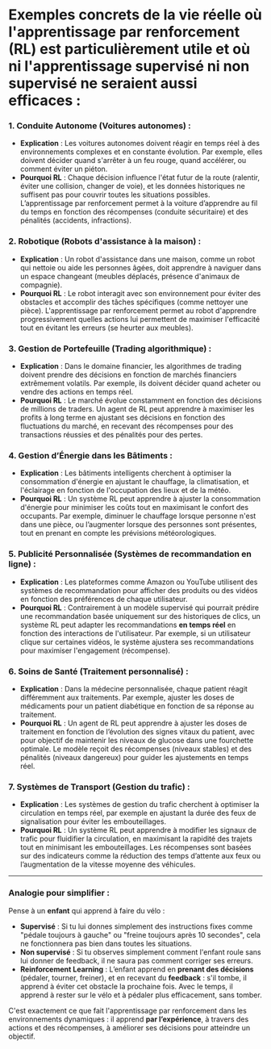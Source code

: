 # Exemples concrets de la **vie réelle** où l'apprentissage par renforcement (RL) est particulièrement utile et où ni l'apprentissage supervisé ni non supervisé ne seraient aussi efficaces :

### 1. **Conduite Autonome (Voitures autonomes)** :
   - **Explication** : Les voitures autonomes doivent réagir en temps réel à des environnements complexes et en constante évolution. Par exemple, elles doivent décider quand s'arrêter à un feu rouge, quand accélérer, ou comment éviter un piéton.
   - **Pourquoi RL** : Chaque décision influence l'état futur de la route (ralentir, éviter une collision, changer de voie), et les données historiques ne suffisent pas pour couvrir toutes les situations possibles. L’apprentissage par renforcement permet à la voiture d’apprendre au fil du temps en fonction des récompenses (conduite sécuritaire) et des pénalités (accidents, infractions).

### 2. **Robotique (Robots d'assistance à la maison)** :
   - **Explication** : Un robot d'assistance dans une maison, comme un robot qui nettoie ou aide les personnes âgées, doit apprendre à naviguer dans un espace changeant (meubles déplacés, présence d'animaux de compagnie).
   - **Pourquoi RL** : Le robot interagit avec son environnement pour éviter des obstacles et accomplir des tâches spécifiques (comme nettoyer une pièce). L'apprentissage par renforcement permet au robot d'apprendre progressivement quelles actions lui permettent de maximiser l'efficacité tout en évitant les erreurs (se heurter aux meubles).

### 3. **Gestion de Portefeuille (Trading algorithmique)** :
   - **Explication** : Dans le domaine financier, les algorithmes de trading doivent prendre des décisions en fonction de marchés financiers extrêmement volatils. Par exemple, ils doivent décider quand acheter ou vendre des actions en temps réel.
   - **Pourquoi RL** : Le marché évolue constamment en fonction des décisions de millions de traders. Un agent de RL peut apprendre à maximiser les profits à long terme en ajustant ses décisions en fonction des fluctuations du marché, en recevant des récompenses pour des transactions réussies et des pénalités pour des pertes.

### 4. **Gestion d’Énergie dans les Bâtiments** :
   - **Explication** : Les bâtiments intelligents cherchent à optimiser la consommation d'énergie en ajustant le chauffage, la climatisation, et l'éclairage en fonction de l'occupation des lieux et de la météo.
   - **Pourquoi RL** : Un système RL peut apprendre à ajuster la consommation d'énergie pour minimiser les coûts tout en maximisant le confort des occupants. Par exemple, diminuer le chauffage lorsque personne n'est dans une pièce, ou l’augmenter lorsque des personnes sont présentes, tout en prenant en compte les prévisions météorologiques.

### 5. **Publicité Personnalisée (Systèmes de recommandation en ligne)** :
   - **Explication** : Les plateformes comme Amazon ou YouTube utilisent des systèmes de recommandation pour afficher des produits ou des vidéos en fonction des préférences de chaque utilisateur.
   - **Pourquoi RL** : Contrairement à un modèle supervisé qui pourrait prédire une recommandation basée uniquement sur des historiques de clics, un système RL peut adapter les recommandations **en temps réel** en fonction des interactions de l'utilisateur. Par exemple, si un utilisateur clique sur certaines vidéos, le système ajustera ses recommandations pour maximiser l'engagement (récompense).

### 6. **Soins de Santé (Traitement personnalisé)** :
   - **Explication** : Dans la médecine personnalisée, chaque patient réagit différemment aux traitements. Par exemple, ajuster les doses de médicaments pour un patient diabétique en fonction de sa réponse au traitement.
   - **Pourquoi RL** : Un agent de RL peut apprendre à ajuster les doses de traitement en fonction de l’évolution des signes vitaux du patient, avec pour objectif de maintenir les niveaux de glucose dans une fourchette optimale. Le modèle reçoit des récompenses (niveaux stables) et des pénalités (niveaux dangereux) pour guider les ajustements en temps réel.

### 7. **Systèmes de Transport (Gestion du trafic)** :
   - **Explication** : Les systèmes de gestion du trafic cherchent à optimiser la circulation en temps réel, par exemple en ajustant la durée des feux de signalisation pour éviter les embouteillages.
   - **Pourquoi RL** : Un système RL peut apprendre à modifier les signaux de trafic pour fluidifier la circulation, en maximisant la rapidité des trajets tout en minimisant les embouteillages. Les récompenses sont basées sur des indicateurs comme la réduction des temps d’attente aux feux ou l’augmentation de la vitesse moyenne des véhicules.

---

### Analogie pour simplifier :
Pense à un **enfant** qui apprend à faire du vélo :
- **Supervisé** : Si tu lui donnes simplement des instructions fixes comme "pédale toujours à gauche" ou "freine toujours après 10 secondes", cela ne fonctionnera pas bien dans toutes les situations.
- **Non supervisé** : Si tu observes simplement comment l'enfant roule sans lui donner de feedback, il ne saura pas comment corriger ses erreurs.
- **Reinforcement Learning** : L’enfant apprend en **prenant des décisions** (pédaler, tourner, freiner), et en recevant du **feedback** : s'il tombe, il apprend à éviter cet obstacle la prochaine fois. Avec le temps, il apprend à rester sur le vélo et à pédaler plus efficacement, sans tomber.

C'est exactement ce que fait l'apprentissage par renforcement dans les environnements dynamiques : il apprend **par l’expérience**, à travers des actions et des récompenses, à améliorer ses décisions pour atteindre un objectif.
